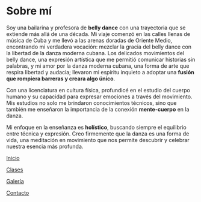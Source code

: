 # Sobre mí

Soy una bailarina y profesora de **belly dance** con una trayectoria que se extiende más allá de una década. Mi viaje comenzó en las calles llenas de música de Cuba y me llevó a las arenas doradas de Oriente Medio, encontrando mi verdadera vocación: mezclar la gracia del belly dance con la libertad de la danza moderna cubana. Los delicados movimientos del belly dance, una expresión artística que me permitió comunicar historias sin palabras, y mi amor por la danza moderna cubana, una forma de arte que respira libertad y audacia; llevaron mi espíritu inquieto a adoptar una **fusión que rompiera barreras y creara algo único**.

Con una licenciatura en cultura física, profundicé en el estudio del cuerpo humano y su capacidad para expresar emociones a través del movimiento. Mis estudios no solo me brindaron conocimientos técnicos, sino que también me enseñaron la importancia de la conexión **mente-cuerpo** en la danza.


Mi enfoque en la enseñanza es **holístico**, buscando siempre el equilibrio entre técnica y expresión. Creo firmemente que la danza es una forma de vida, una meditación en movimiento que nos permite descubrir y celebrar nuestra esencia más profunda.

[Inicio](index)

[Clases](clases)

[Galería](Galería)

[Contacto](contrataciones)

